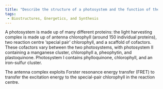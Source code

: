 ```yaml
---
title: "Describe the structure of a photosystem and the function of the antenna complex in capturing and concentrating light energy. "
tags:
 - Biostructures, Energetics, and Synthesis
---
```

A photosystem is made up of many different proteins: the light harvesting complex is made up of antenna chlorophyll (around 150 individual proteins), two reaction centre ‘special pair’ chlorophyll, and a scaffold of cofactors. These cofactors vary between the two photosystems, with photosystem II containing a manganese cluster, chlorophyll a, pheophytin, and plastoquinone. Photosystem I contains phylloquinone, chlorophyll, and an iron-sulfur cluster. 

The antenna complex exploits Forster resonance energy transfer (FRET) to transfer the excitation energy to the special-pair chlorophyll in the reaction centre. 
